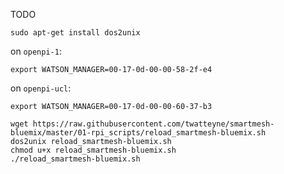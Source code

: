 TODO

```
sudo apt-get install dos2unix
```

on `openpi-1`:
```
export WATSON_MANAGER=00-17-0d-00-00-58-2f-e4
```

on `openpi-ucl`:
```
export WATSON_MANAGER=00-17-0d-00-00-60-37-b3
```

```
wget https://raw.githubusercontent.com/twatteyne/smartmesh-bluemix/master/01-rpi_scripts/reload_smartmesh-bluemix.sh
dos2unix reload_smartmesh-bluemix.sh
chmod u+x reload_smartmesh-bluemix.sh
./reload_smartmesh-bluemix.sh
```